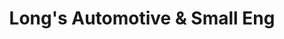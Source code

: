 ---
title: "Long's Automotive & Small Eng"
url: /chadbourn/longs-automotive-and-small-eng/
shop: car repair
---